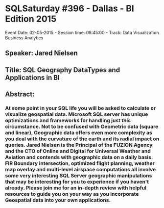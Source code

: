 # SQLSaturday #396 - Dallas - BI Edition 2015
Event Date: 02-05-2015 - Session time: 09:45:00 - Track: Data Visualization  Business Analytics
## Speaker: Jared Nielsen
## Title: SQL Geography DataTypes and Applications in BI
## Abstract:
### At some point in your SQL life you will be asked to calculate or visualize geospatial data.  Microsoft SQL server has unique optimizations and frameworks for handling just this circumstance.  Not to be confused with Geometric data (square and linear), Geographic data offers even more complexity as you deal with the curvature of the earth and its radial impact on queries.  Jared Nielsen is the Principal of the FUZION Agency and the CTO of Online and Digital for Universal Weather and Aviation and contends with geographic data on a daily basis.  FIR Boundary intersection, optimized flight planning, weather map overlay and multi-level airspace computations all involve some very interesting SQL Server geographic manipulations that may be interesting for you to experience if you haven't already.  Please join me for an in-depth review with helpful resources to guide you on your way as you incorporate Geospatial data into your own applications.
